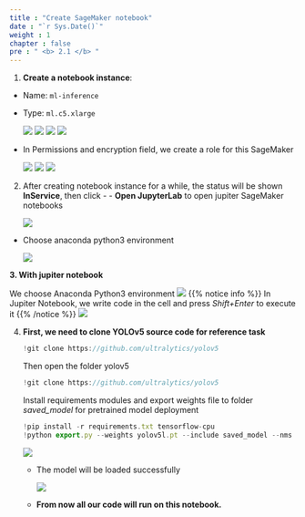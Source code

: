 ```yaml
---
title : "Create SageMaker notebook"
date : "`r Sys.Date()`"
weight : 1
chapter : false
pre : " <b> 2.1 </b> "
---
```


1. **Create a notebook instance**:
- Name: ```ml-inference```
- Type: ```ml.c5.xlarge```

  ![](/images/saved/00.png)
  ![](/images/saved/000.png)
  ![](/images/saved/001.png)
  ![](/images/saved/002.png)

- In Permissions and encryption field, we create a role for this SageMaker

  ![](/images/saved/003.png)
  ![](/images/saved/004.png)
  ![](/images/saved/005.png)



2. After creating notebook instance for a while, the status will be shown **InService**, then click - - **Open JupyterLab** to open jupiter SageMaker notebooks
    
    ![](/images/saved/006.png)

    
  - Choose anaconda python3 environment
    
    ![](/images/saved/006.png)

    
**3. With jupiter notebook**
    
We choose Anaconda Python3 environment
    ![](/images/saved/007.png)
{{% notice info %}}
In Jupiter Notebook, we write code in the cell and press *Shift+Enter* to execute it
{{% /notice %}}
    ![](/images/saved/008.png)
    
4. **First, we need to clone YOLOv5 source code for reference task**
    
    ```jsx
    !git clone https://github.com/ultralytics/yolov5
    ```
    
    Then open the folder yolov5
    
    ```jsx
    !git clone https://github.com/ultralytics/yolov5
    ```
    
    Install requirements modules and export weights file to folder *saved_model* for pretrained model deployment
    
    ```jsx
    !pip install -r requirements.txt tensorflow-cpu
    !python export.py --weights yolov5l.pt --include saved_model --nms
    ```
    
    ![](/images/saved/009.png)
    
    - The model will be loaded successfully
        
        ![](/images/saved/009model.png)
        
    - **From now all our code will run on this notebook.**